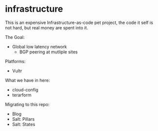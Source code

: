 # infrastructure

This is an expensive Infrastructure-as-code pet project, the code it self is not hard, but real money are spent into it.

The Goal:
  - Global low latency network
    - BGP peering at mutliple sites

Platforms:
  - Vultr

What we have in here:
  - cloud-config
  - terarform

Migrating to this repo:
  - Blog
  - Salt: Pillars
  - Salt: States



